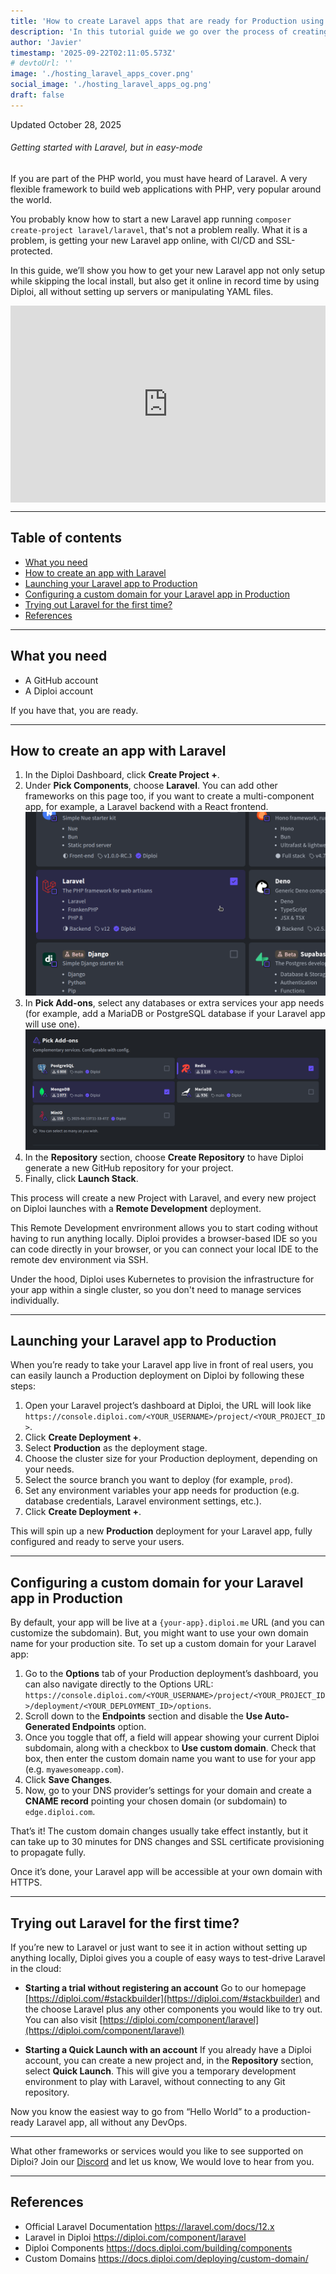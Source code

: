 ```yaml
---
title: 'How to create Laravel apps that are ready for Production using Diploi'
description: 'In this tutorial guide we go over the process of creating and hosting an application using Laravel in Diploi'
author: 'Javier'
timestamp: '2025-09-22T02:11:05.573Z'
# devtoUrl: ''
image: './hosting_laravel_apps_cover.png'
social_image: './hosting_laravel_apps_og.png'
draft: false
---
```


Updated <time datetime="2025-10-28T11:12:05.000Z">October 28, 2025</time>

###### Getting started with Laravel, but in easy-mode

If you are part of the PHP world, you must have heard of Laravel. A very flexible framework to build web applications with PHP, very popular around the world.

You probably know how to start a new Laravel app running `composer create-project laravel/laravel`, that's not a problem really. What it is a problem, is getting your new Laravel app online, with CI/CD and SSL-protected.

In this guide, we’ll show you how to get your new Laravel app not only setup while skipping the local install, but also get it online in record time by using Diploi, all without setting up servers or manipulating YAML files.

<div style="display:flex; justify-content:center; width:100%">
    <iframe width="560" height="315" src="https://www.youtube.com/embed/A9SRN3mq0EY?si=neZQyfphSPVTVrO2" title="Launching a Laravel app with Diploi" frameborder="0" allow="accelerometer; autoplay; clipboard-write; encrypted-media; gyroscope; picture-in-picture; web-share" referrerpolicy="strict-origin-when-cross-origin" allowfullscreen></iframe>
</div>

---

## Table of contents

- [What you need](#what-you-need)
- [How to create an app with Laravel](#how-to-create-an-app-with-laravel)
- [Launching your Laravel app to Production](#launching-your-laravel-app-to-production)
- [Configuring a custom domain for your Laravel app in Production](#configuring-a-custom-domain-for-your-laravel-app-in-production)
- [Trying out Laravel for the first time?](#trying-out-laravel-for-the-first-time)
- [References](#references)

---

## What you need

- A GitHub account
- A Diploi account

If you have that, you are ready.

---

## How to create an app with Laravel

1.  In the Diploi Dashboard, click **Create Project +**.
2.  Under **Pick Components**, choose **Laravel**. You can add other frameworks on this page too, if you want to create a multi-component app, for example, a Laravel backend with a React frontend.
    ![Selecting the Laravel component](selecting-the-laravel-component.png)
3.  In **Pick Add-ons**, select any databases or extra services your app needs (for example, add a MariaDB or PostgreSQL database if your Laravel app will use one).
    ![Adding a database to Laravel](adding-a-database-to-laravel.png)
4.  In the **Repository** section, choose **Create Repository** to have Diploi generate a new GitHub repository for your project.
5.  Finally, click **Launch Stack**.

This process will create a new Project with Laravel, and every new project on Diploi launches with a **Remote Development** deployment.

This Remote Development envrironment allows you to start coding without having to run anything locally. Diploi provides a browser-based IDE so you can code directly in your browser, or you can connect your local IDE to the remote dev environment via SSH.

Under the hood, Diploi uses Kubernetes to provision the infrastructure for your app within a single cluster, so you don't need to manage services individually.

---

## Launching your Laravel app to Production

When you’re ready to take your Laravel app live in front of real users, you can easily launch a Production deployment on Diploi by following these steps:

1. Open your Laravel project’s dashboard at Diploi, the URL will look like `https://console.diploi.com/<YOUR_USERNAME>/project/<YOUR_PROJECT_ID>`.
2. Click **Create Deployment +**.
3. Select **Production** as the deployment stage.
4. Choose the cluster size for your Production deployment, depending on your needs.
5. Select the source branch you want to deploy (for example, `prod`).
6. Set any environment variables your app needs for production (e.g. database credentials, Laravel environment settings, etc.).
7. Click **Create Deployment +**.

This will spin up a new **Production** deployment for your Laravel app, fully configured and ready to serve your users.

---

## Configuring a custom domain for your Laravel app in Production

By default, your app will be live at a `{your-app}.diploi.me` URL (and you can customize the subdomain). But, you might want to use your own domain name for your production site. To set up a custom domain for your Laravel app:

1. Go to the **Options** tab of your Production deployment’s dashboard, you can also navigate directly to the Options URL:
   `https://console.diploi.com/<YOUR_USERNAME>/project/<YOUR_PROJECT_ID>/deployment/<YOUR_DEPLOYMENT_ID>/options`.
2. Scroll down to the **Endpoints** section and disable the **Use Auto-Generated Endpoints** option.
3. Once you toggle that off, a field will appear showing your current Diploi subdomain, along with a checkbox to **Use custom domain**. Check that box, then enter the custom domain name you want to use for your app (e.g. `myawesomeapp.com`).
4. Click **Save Changes**.
5. Now, go to your DNS provider’s settings for your domain and create a **CNAME record** pointing your chosen domain (or subdomain) to `edge.diploi.com`.

That’s it! The custom domain changes usually take effect instantly, but it can take up to 30 minutes for DNS changes and SSL certificate provisioning to propagate fully.

Once it’s done, your Laravel app will be accessible at your own domain with HTTPS.

---

## Trying out Laravel for the first time?

If you’re new to Laravel or just want to see it in action without setting up anything locally, Diploi gives you a couple of easy ways to test-drive Laravel in the cloud:

- **Starting a trial without registering an account**
  Go to our homepage [https://diploi.com/#stackbuilder](https://diploi.com/#stackbuilder) and the choose Laravel plus any other components you would like to try out. You can also visit [https://diploi.com/component/laravel](https://diploi.com/component/laravel)

- **Starting a Quick Launch with an account**
  If you already have a Diploi account, you can create a new project and, in the **Repository** section, select **Quick Launch**. This will give you a temporary development environment to play with Laravel, without connecting to any Git repository.

Now you know the easiest way to go from “Hello World” to a production-ready Laravel app, all without any DevOps.

---

What other frameworks or services would you like to see supported on Diploi? Join our [Discord](https://discord.com/invite/vvgQxVjC8G) and let us know, We would love to hear from you.

---

## References

- Official Laravel Documentation https://laravel.com/docs/12.x
- Laravel in Diploi https://diploi.com/component/laravel
- Diploi Components https://docs.diploi.com/building/components
- Custom Domains https://docs.diploi.com/deploying/custom-domain/
